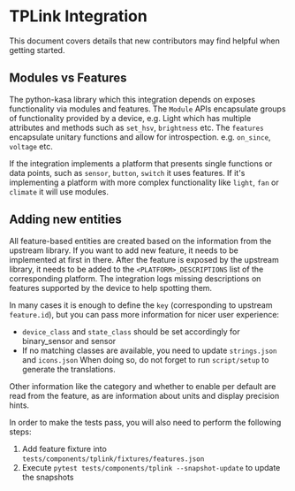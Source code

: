 # TPLink Integration

This document covers details that new contributors may find helpful when getting started.

## Modules vs Features

The python-kasa library which this integration depends on exposes functionality via modules and features.
The `Module` APIs encapsulate groups of functionality provided by a device,
e.g. Light which has multiple attributes and methods such as `set_hsv`, `brightness` etc.
The `features` encapsulate unitary functions and allow for introspection.
e.g. `on_since`, `voltage` etc.

If the integration implements a platform that presents single functions or data points, such as `sensor`,
`button`, `switch` it uses features.
If it's implementing a platform with more complex functionality like `light`, `fan` or `climate` it will
use modules.

## Adding new entities

All feature-based entities are created based on the information from the upstream library.
If you want to add new feature, it needs to be implemented at first in there.
After the feature is exposed by the upstream library,
it needs to be added to the `<PLATFORM>_DESCRIPTIONS` list of the corresponding platform.
The integration logs missing descriptions on features supported by the device to help spotting them.

In many cases it is enough to define the `key` (corresponding to upstream `feature.id`),
but you can pass more information for nicer user experience:
* `device_class` and `state_class` should be set accordingly for binary_sensor and sensor
* If no matching classes are available, you need to update `strings.json` and `icons.json`
When doing so, do not forget to run `script/setup` to generate the translations.

Other information like the category and whether to enable per default are read from the feature,
as are information about units and display precision hints.

In order to make the tests pass, you will also need to perform the following steps:
1. Add feature fixture into `tests/components/tplink/fixtures/features.json`
2. Execute `pytest tests/components/tplink --snapshot-update` to update the snapshots
